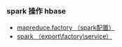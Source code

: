 ### spark 操作 hbase

- [mapreduce.factory （spark配置）](./mapreduce/factory/README.md)
- [spark （export\factory\service）](./spark/README.md)

